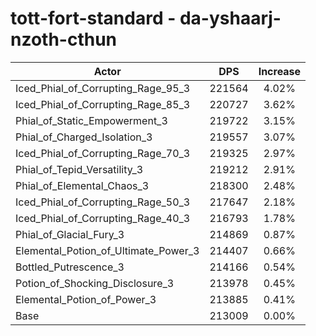# tott-fort-standard - da-yshaarj-nzoth-cthun
| Actor | DPS | Increase |
|---|:---:|:---:|
|Iced_Phial_of_Corrupting_Rage_95_3|221564|4.02%|
|Iced_Phial_of_Corrupting_Rage_85_3|220727|3.62%|
|Phial_of_Static_Empowerment_3|219722|3.15%|
|Phial_of_Charged_Isolation_3|219557|3.07%|
|Iced_Phial_of_Corrupting_Rage_70_3|219325|2.97%|
|Phial_of_Tepid_Versatility_3|219212|2.91%|
|Phial_of_Elemental_Chaos_3|218300|2.48%|
|Iced_Phial_of_Corrupting_Rage_50_3|217647|2.18%|
|Iced_Phial_of_Corrupting_Rage_40_3|216793|1.78%|
|Phial_of_Glacial_Fury_3|214869|0.87%|
|Elemental_Potion_of_Ultimate_Power_3|214407|0.66%|
|Bottled_Putrescence_3|214166|0.54%|
|Potion_of_Shocking_Disclosure_3|213978|0.45%|
|Elemental_Potion_of_Power_3|213885|0.41%|
|Base|213009|0.00%|
